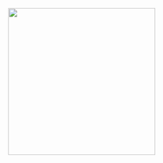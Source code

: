 
<img src="https://user-images.githubusercontent.com/106425118/173025916-5f455caf-331d-4ab7-a5fe-d44611835a41.png" width="300">
